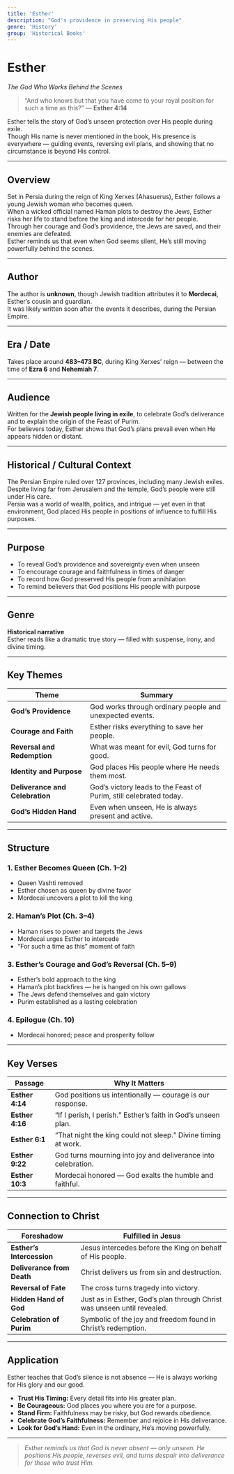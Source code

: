 ```yaml
---
title: 'Esther'
description: "God's providence in preserving His people"
genre: 'History'
group: 'Historical Books'
---
```


# Esther  
*The God Who Works Behind the Scenes*

> “And who knows but that you have come to your royal position for such a time as this?” — **Esther 4:14**

Esther tells the story of God’s unseen protection over His people during exile.  
Though His name is never mentioned in the book, His presence is everywhere — guiding events, reversing evil plans, and showing that no circumstance is beyond His control.

---

## Overview  
Set in Persia during the reign of King Xerxes (Ahasuerus), Esther follows a young Jewish woman who becomes queen.  
When a wicked official named Haman plots to destroy the Jews, Esther risks her life to stand before the king and intercede for her people.  
Through her courage and God’s providence, the Jews are saved, and their enemies are defeated.  
Esther reminds us that even when God seems silent, He’s still moving powerfully behind the scenes.

---

## Author  
The author is **unknown**, though Jewish tradition attributes it to **Mordecai**, Esther’s cousin and guardian.  
It was likely written soon after the events it describes, during the Persian Empire.

---

## Era / Date  
Takes place around **483–473 BC**, during King Xerxes’ reign — between the time of **Ezra 6** and **Nehemiah 7**.

---

## Audience  
Written for the **Jewish people living in exile**, to celebrate God’s deliverance and to explain the origin of the Feast of Purim.  
For believers today, Esther shows that God’s plans prevail even when He appears hidden or distant.

---

## Historical / Cultural Context  
The Persian Empire ruled over 127 provinces, including many Jewish exiles.  
Despite living far from Jerusalem and the temple, God’s people were still under His care.  
Persia was a world of wealth, politics, and intrigue — yet even in that environment, God placed His people in positions of influence to fulfill His purposes.

---

## Purpose  
- To reveal God’s providence and sovereignty even when unseen  
- To encourage courage and faithfulness in times of danger  
- To record how God preserved His people from annihilation  
- To remind believers that God positions His people with purpose  

---

## Genre  
**Historical narrative**  
Esther reads like a dramatic true story — filled with suspense, irony, and divine timing.

---

## Key Themes  

| Theme | Summary |
|-------|----------|
| **God’s Providence** | God works through ordinary people and unexpected events. |
| **Courage and Faith** | Esther risks everything to save her people. |
| **Reversal and Redemption** | What was meant for evil, God turns for good. |
| **Identity and Purpose** | God places His people where He needs them most. |
| **Deliverance and Celebration** | God’s victory leads to the Feast of Purim, still celebrated today. |
| **God’s Hidden Hand** | Even when unseen, He is always present and active. |

---

## Structure  

### 1. Esther Becomes Queen (Ch. 1–2)
- Queen Vashti removed  
- Esther chosen as queen by divine favor  
- Mordecai uncovers a plot to kill the king  

### 2. Haman’s Plot (Ch. 3–4)
- Haman rises to power and targets the Jews  
- Mordecai urges Esther to intercede  
- “For such a time as this” moment of faith  

### 3. Esther’s Courage and God’s Reversal (Ch. 5–9)
- Esther’s bold approach to the king  
- Haman’s plot backfires — he is hanged on his own gallows  
- The Jews defend themselves and gain victory  
- Purim established as a lasting celebration  

### 4. Epilogue (Ch. 10)
- Mordecai honored; peace and prosperity follow  

---

## Key Verses  

| Passage | Why It Matters |
|----------|----------------|
| **Esther 4:14** | God positions us intentionally — courage is our response. |
| **Esther 4:16** | “If I perish, I perish.” Esther’s faith in God’s unseen plan. |
| **Esther 6:1** | “That night the king could not sleep.” Divine timing at work. |
| **Esther 9:22** | God turns mourning into joy and deliverance into celebration. |
| **Esther 10:3** | Mordecai honored — God exalts the humble and faithful. |

---

## Connection to Christ  

| Foreshadow | Fulfilled in Jesus |
|-------------|-------------------|
| **Esther’s Intercession** | Jesus intercedes before the King on behalf of His people. |
| **Deliverance from Death** | Christ delivers us from sin and destruction. |
| **Reversal of Fate** | The cross turns tragedy into victory. |
| **Hidden Hand of God** | Just as in Esther, God’s plan through Christ was unseen until revealed. |
| **Celebration of Purim** | Symbolic of the joy and freedom found in Christ’s redemption. |

---

## Application  
Esther teaches that God’s silence is not absence — He is always working for His glory and our good.  
- **Trust His Timing:** Every detail fits into His greater plan.  
- **Be Courageous:** God places you where you are for a purpose.  
- **Stand Firm:** Faithfulness may be risky, but God rewards obedience.  
- **Celebrate God’s Faithfulness:** Remember and rejoice in His deliverance.  
- **Look for God’s Hand:** Even in the ordinary, He’s moving powerfully.  

---

> *Esther reminds us that God is never absent — only unseen. He positions His people, reverses evil, and turns despair into deliverance for those who trust Him.*
